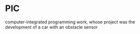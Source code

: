 # PIC
computer-integrated programming work, whose project was the development of a car with an obstacle sensor
